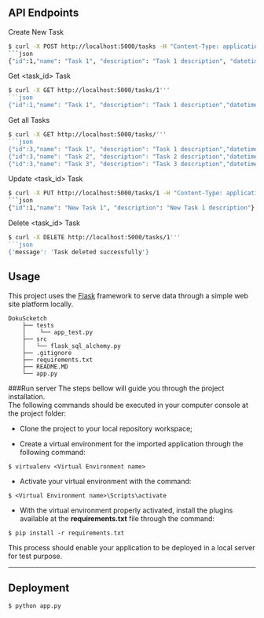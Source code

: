## API Endpoints

Create New Task
```bash
$ curl -X POST http://localhost:5000/tasks -H "Content-Type: application/json" -d '{"name": "Task 1", "description": "Task 1 description"}' ```
```json
{"id":1,"name": "Task 1", "description": "Task 1 description", "datetime_": current datetime}
```

Get <task_id> Task
```bash
$ curl -X GET http://localhost:5000/tasks/1'''
```json
{"id":1,"name": "Task 1", "description": "Task 1 description","datetime_": datetime}
```

Get all Tasks
```bash
$ curl -X GET http://localhost:5000/tasks/'''
```json
{"id":3,"name": "Task 1", "description": "Task 1 description","datetime_": datetime_1}
{"id":3,"name": "Task 2", "description": "Task 2 description","datetime_": datetime_2}
{"id":3,"name": "Task 3", "description": "Task 3 description","datetime_": datetime_3}
```
Update <task_id> Task
```bash
$ curl -X PUT http://localhost:5000/tasks/1 -H "Content-Type: application/json" -d '{"name": "New Task 1", "description": "New Task 1 description"}' ```
```json
{"id":1,"name": "New Task 1", "description": "New Task 1 description"}
```
Delete <task_id> Task
```bash
$ curl -X DELETE http://localhost:5000/tasks/1'''
```json
{'message': 'Task deleted successfully'}
```


## Usage

This project uses the [Flask](http://flask.pocoo.org/) framework to serve data through a simple web site platform locally. 

```
DokuScketch
	├── tests
	│    └── app_test.py
	├── src
	│   └── flask_sql_alchemy.py
	├── .gitignore
	├── requirements.txt
	├── README.MD   
	└── app.py
```

###Run server
The steps bellow will guide you through the project installation.  </br>
The following commands should be executed in your computer console at the project folder:

* Clone the project to your local repository workspace;

* Create a virtual environment for the imported application through the following command:
```
$ virtualenv <Virtual Environment name>
```
* Activate your virtual environment with the command:
```
$ <Virtual Environment name>\Scripts\activate
```
 * With the virtual environment properly activated, install the plugins available at the **requirements.txt** file through the command:
```
$ pip install -r requirements.txt
```
This process should enable your application to be deployed in a local server for test purpose.

----------
Deployment
-------------
```
$ python app.py
```
